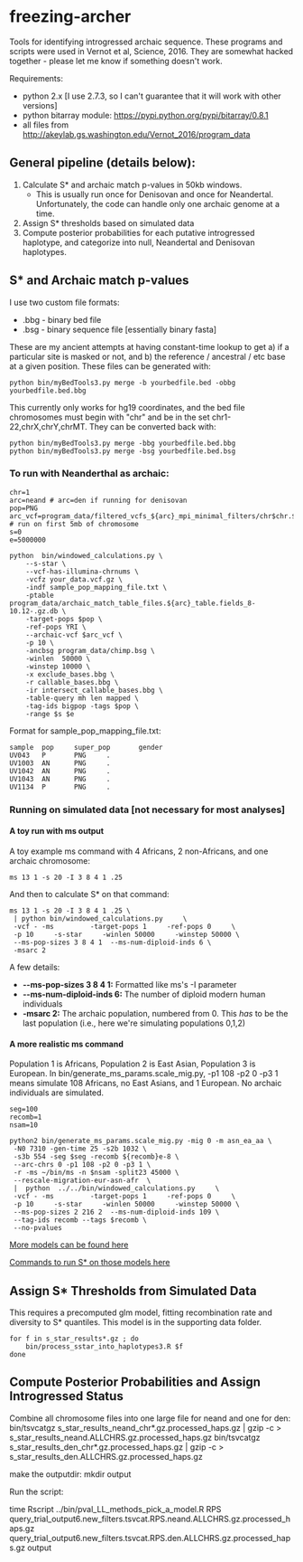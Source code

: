 # freezing-archer

Tools for identifying introgressed archaic sequence.  These programs and scripts were used in Vernot et al, Science, 2016.  They are somewhat hacked together - please let me know if something doesn't work.

Requirements:
 - python 2.x [I use 2.7.3, so I can't guarantee that it will work with other versions]
 - python bitarray module: https://pypi.python.org/pypi/bitarray/0.8.1
 - all files from http://akeylab.gs.washington.edu/Vernot_2016/program_data

## General pipeline (details below):

1. Calculate S* and archaic match p-values in 50kb windows.
    - This is usually run once for Denisovan and once for Neandertal. Unfortunately, the code can handle only one archaic genome at a time.
2. Assign S* thresholds based on simulated data
3. Compute posterior probabilities for each putative introgressed haplotype, and categorize into null, Neandertal and Denisovan haplotypes.

## S* and Archaic match p-values

I use two custom file formats:
* .bbg - binary bed file
* .bsg - binary sequence file [essentially binary fasta]

These are my ancient attempts at having constant-time lookup to get a) if a particular site is masked or not, and b) the reference / ancestral / etc base at a given position.  These files can be generated with:

    python bin/myBedTools3.py merge -b yourbedfile.bed -obbg yourbedfile.bed.bbg

This currently only works for hg19 coordinates, and the bed file chromosomes must begin with "chr" and be in the set chr1-22,chrX,chrY,chrMT. They can be converted back with:

    python bin/myBedTools3.py merge -bbg yourbedfile.bed.bbg
    python bin/myBedTools3.py merge -bsg yourbedfile.bed.bsg

### To run with Neanderthal as archaic:

    chr=1
    arc=neand # arc=den if running for denisovan
    pop=PNG
    arc_vcf=program_data/filtered_vcfs_${arc}_mpi_minimal_filters/chr$chr.${arc}_filtered.vcf.gz
    # run on first 5mb of chromosome
    s=0
    e=5000000
    
    python  bin/windowed_calculations.py \
        --s-star \
        --vcf-has-illumina-chrnums \
        -vcfz your_data.vcf.gz \
        -indf sample_pop_mapping_file.txt \
        -ptable program_data/archaic_match_table_files.${arc}_table.fields_8-10.12-.gz.db \
        -target-pops $pop \
        -ref-pops YRI \
        --archaic-vcf $arc_vcf \
        -p 10 \
        -ancbsg program_data/chimp.bsg \
        -winlen  50000 \
        -winstep 10000 \
        -x exclude_bases.bbg \
        -r callable_bases.bbg \
        -ir intersect_callable_bases.bbg \
        -table-query mh len mapped \
        -tag-ids bigpop -tags $pop \
        -range $s $e

Format for sample_pop_mapping_file.txt:

    sample  pop     super_pop       gender
    UV043   P       PNG     .
    UV1003  AN      PNG     .
    UV1042  AN      PNG     .
    UV1043  AN      PNG     .
    UV1134  P       PNG     .


### Running on simulated data [not necessary for most analyses]

#### A toy run with ms output

A toy example ms command with 4 Africans, 2 non-Africans, and one archaic chromosome:

    ms 13 1 -s 20 -I 3 8 4 1 .25

And then to calculate S* on that command:

    ms 13 1 -s 20 -I 3 8 4 1 .25 \
     | python bin/windowed_calculations.py     \
     -vcf - -ms         -target-pops 1     -ref-pops 0     \
     -p 10     -s-star     -winlen 50000     -winstep 50000 \
     --ms-pop-sizes 3 8 4 1  --ms-num-diploid-inds 6 \
     -msarc 2

A few details:
* **--ms-pop-sizes 3 8 4 1:** Formatted like ms's -I parameter
* **--ms-num-diploid-inds 6:** The number of diploid modern human individuals
* **-msarc 2:** The archaic population, numbered from 0.  This *has* to be the last population (i.e., here we're simulating populations 0,1,2)

#### A more realistic ms command

Population 1 is Africans, Population 2 is East Asian, Population 3 is European.  In bin/generate_ms_params.scale_mig.py, -p1 108 -p2 0 -p3 1 means simulate 108 Africans, no East Asians, and 1 European.  No archaic individuals are simulated.

    seg=100
    recomb=1
    nsam=10

    python2 bin/generate_ms_params.scale_mig.py -mig 0 -m asn_ea_aa \
     -N0 7310 -gen-time 25 -s2b 1032 \
     -s3b 554 -seg $seg -recomb ${recomb}e-8 \
     --arc-chrs 0 -p1 108 -p2 0 -p3 1 \
     -r -ms ~/bin/ms -n $nsam -split23 45000 \
     --rescale-migration-eur-asn-afr  \
     |  python  ../../bin/windowed_calculations.py     \
     -vcf - -ms         -target-pops 1     -ref-pops 0     \
     -p 10     -s-star     -winlen 50000     -winstep 50000 \
     --ms-pop-sizes 2 216 2  --ms-num-diploid-inds 109 \
     --tag-ids recomb --tags $recomb \
     --no-pvalues

[More models can be found here](experiments/null_models/ms_models)

[Commands to run S* on those models here](experiments/null_models/bin/submit_null_model_grid_simulations.sh)


## Assign S* Thresholds from Simulated Data

This requires a precomputed glm model, fitting recombination rate and diversity to S* quantiles.  This model is in the supporting data folder.

    for f in s_star_results*.gz ; do
        bin/process_sstar_into_haplotypes3.R $f
    done

## Compute Posterior Probabilities and Assign Introgressed Status

Combine all chromosome files into one large file for neand and one for den:
    bin/tsvcatgz s_star_results_neand_chr*.gz.processed_haps.gz | gzip -c > s_star_results_neand.ALLCHRS.gz.processed_haps.gz
    bin/tsvcatgz s_star_results_den_chr*.gz.processed_haps.gz | gzip -c > s_star_results_den.ALLCHRS.gz.processed_haps.gz

make the outputdir:
mkdir output

Run the script:

time Rscript ../bin/pval_LL_methods_pick_a_model.R RPS query_trial_output6.new_filters.tsvcat.RPS.neand.ALLCHRS.gz.processed_haps.gz query_trial_output6.new_filters.tsvcat.RPS.den.ALLCHRS.gz.processed_haps.gz output
